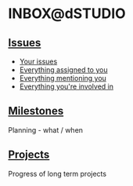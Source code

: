 # INBOX@dSTUDIO

## [Issues](https://github.com/dstudio-earth/inbox/issues)

- [Your issues](https://github.com/dstudio-earth/inbox/issues/created_by/@me)
- [Everything assigned to you](https://github.com/dstudio-earth/inbox/issues?q=is%3Aopen+assignee%3A%40me)
- [Everything mentioning you](https://github.com/dstudio-earth/inbox/issues?q=is%3Aopen+mentions%3A%40me)
- [Everything you're involved in](https://github.com/dstudio-earth/inbox/issues?q=is%3Aopen+involves%3A%40me)

## [Milestones](https://github.com/dstudio-earth/inbox/milestones)

Planning - what / when

## [Projects](https://github.com/dstudio-earth/inbox/projects)

Progress of long term projects